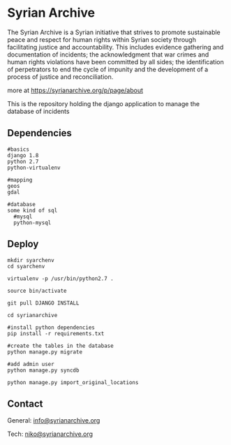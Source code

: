# Syrian Archive

The Syrian Archive is a Syrian initiative that strives to promote sustainable peace and respect for human rights within Syrian society through facilitating justice and accountability.
This includes evidence gathering and documentation of incidents; the acknowledgment that war crimes and human rights violations have been committed by all sides; the identification of perpetrators to end the cycle of impunity and the development of a process of justice and reconciliation.

more at https://syrianarchive.org/p/page/about

This is the repository holding the django application to manage the database of incidents

## Dependencies

    #basics
    django 1.8
    python 2.7
    python-virtualenv

    #mapping
    geos
    gdal

    #database
    some kind of sql
      #mysql
      python-mysql

## Deploy

    mkdir syarchenv
    cd syarchenv

    virtualenv -p /usr/bin/python2.7 .

    source bin/activate

    git pull DJANGO INSTALL

    cd syrianarchive

    #install python dependencies
    pip install -r requirements.txt

    #create the tables in the database
    python manage.py migrate

    #add admin user
    python manage.py syncdb

    python manage.py import_original_locations

## Contact

General:
info@syrianarchive.org

Tech:
niko@syrianarchive.org




